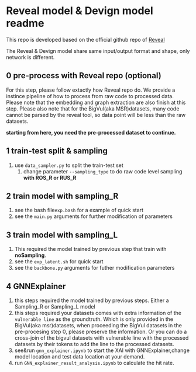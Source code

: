 # Reveal model & Devign model readme

This repo is developed based on the official github repo of [Reveal](https://github.com/VulDetProject/ReVeal)

The Reveal & Devign model share same input/output format and shape, only network is different. 

## 0 pre-process with Reveal repo (optional)
For this step, please follow extactly how Reveal repo do. We provide a instince pipeline of how to process from raw code to processed data. Please note that the embedding and graph extraction are also finish at this step.
Please also note that for the BigVul(aka MSR)datasets, many code cannot be parsed by the reveal tool, so data point will be less than the raw datasets.

**starting from here, you need the pre-processed dataset to continue.**

## 1 train-test split & sampling
1.  use `data_sampler.py` to split the train-test set 
    1. change parameter `--sampling_type` to do raw code level sampling **with ROS_R or RUS_R**

## 2 train model with **sampling_R**
1.  see the bash file`exp.bash` for a example of quick start
2.  see the `main.py` arguments for further modification of parameters

## 3 train model with **sampling_L**
1. This required the model trained by previous step that train with **noSampling**.
2. see the `exp_latent.sh` for quick start
3. see the `backbone.py` arguments for futher modification parameters

## 4 GNNExplainer
1. this steps required the model trained by previous steps. Either a Sampling_R or Sampling_L model
2. this steps required your datasets comes with extra information of the `vulnerable line` as the groundtruth. Which is only provided in the BigVul(aka msr)datasets,
when proceeding the BigVul datasets in the pre-procesing step 0, please preserve the information. Or you can do a cross-join of the bigvul datasets with vulnerable line with the processed datasets by their tokens to add the line to the processed datasets.
3. see&run  `gnn_explainer.ipynb` to start the XAI with GNNExplainer,change model location and test data location at your demand.
4. run `GNN_explainer_result_analysis.ipynb` to calculate the hit rate.